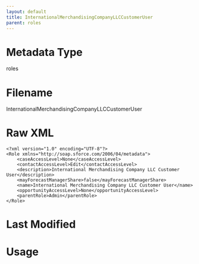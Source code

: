 ```yaml
---
layout: default
title: InternationalMerchandisingCompanyLLCCustomerUser
parent: roles
---
```

# Metadata Type
roles


# Filename 
InternationalMerchandisingCompanyLLCCustomerUser


# Raw XML
```
<?xml version="1.0" encoding="UTF-8"?>
<Role xmlns="http://soap.sforce.com/2006/04/metadata">
    <caseAccessLevel>None</caseAccessLevel>
    <contactAccessLevel>Edit</contactAccessLevel>
    <description>International Merchandising Company LLC Customer User</description>
    <mayForecastManagerShare>false</mayForecastManagerShare>
    <name>International Merchandising Company LLC Customer User</name>
    <opportunityAccessLevel>None</opportunityAccessLevel>
    <parentRole>Admin</parentRole>
</Role>
```


# Last Modified


# Usage
